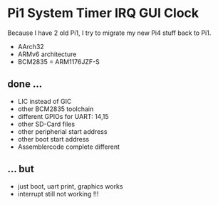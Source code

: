 # Pi1 System Timer IRQ GUI Clock

Because I have 2 old Pi1, I try to migrate my new Pi4 stuff back to Pi1.

- AArch32
- ARMv6 architecture
- BCM2835 = ARM1176JZF-S

## done ...

- LIC instead of GIC
- other BCM2835 toolchain
- different GPIOs for UART: 14,15
- other SD-Card files
- other peripherial start address
- other boot start address
- Assemblercode complete different

## ... but

- just boot, uart print, graphics works
- interrupt still not working !!!


